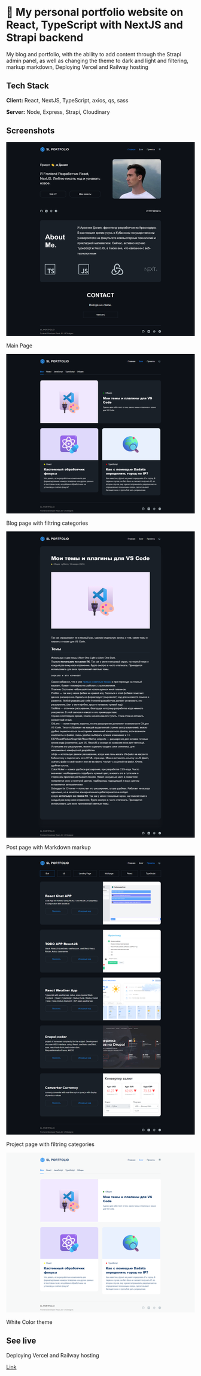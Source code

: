 
# 👤 My personal portfolio website on React, TypeScript with NextJS and Strapi backend

My blog and portfolio, with the ability to add content through the Strapi admin panel, as well as changing the theme to dark and light and filtering, markup markdown, Deploying Vercel and Railway hosting

## Tech Stack

**Client:** React, NextJS, TypeScript, axios, qs, sass

**Server:** Node, Express, Strapi, Cloudinary


## Screenshots

![App Screenshot](https://raw.githubusercontent.com/sl14888/NextJS-portfolio-Frontend/master/img/1.png)

Main Page

![App Screenshot](https://raw.githubusercontent.com/sl14888/NextJS-portfolio-Frontend/master/img/2.png)

Blog page with filtring categories

![App Screenshot](https://raw.githubusercontent.com/sl14888/NextJS-portfolio-Frontend/master/img/3.png)

Post page with Markdown markup

![App Screenshot](https://raw.githubusercontent.com/sl14888/NextJS-portfolio-Frontend/master/img/4.png)

Project page with filtring categories

![App Screenshot](https://raw.githubusercontent.com/sl14888/NextJS-portfolio-Frontend/master/img/5.png)

White Color theme 

## See live

Deploying Vercel and Railway hosting

[Link](https://slportfolio.vercel.app/)

